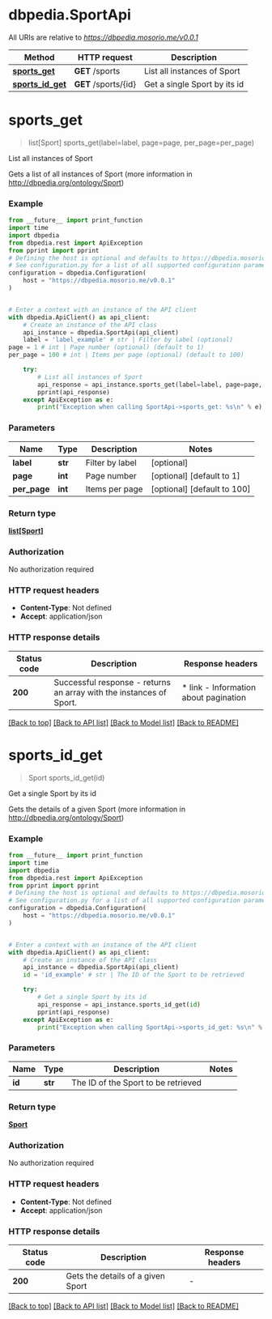 # dbpedia.SportApi

All URIs are relative to *https://dbpedia.mosorio.me/v0.0.1*

Method | HTTP request | Description
------------- | ------------- | -------------
[**sports_get**](SportApi.md#sports_get) | **GET** /sports | List all instances of Sport
[**sports_id_get**](SportApi.md#sports_id_get) | **GET** /sports/{id} | Get a single Sport by its id


# **sports_get**
> list[Sport] sports_get(label=label, page=page, per_page=per_page)

List all instances of Sport

Gets a list of all instances of Sport (more information in http://dbpedia.org/ontology/Sport)

### Example

```python
from __future__ import print_function
import time
import dbpedia
from dbpedia.rest import ApiException
from pprint import pprint
# Defining the host is optional and defaults to https://dbpedia.mosorio.me/v0.0.1
# See configuration.py for a list of all supported configuration parameters.
configuration = dbpedia.Configuration(
    host = "https://dbpedia.mosorio.me/v0.0.1"
)


# Enter a context with an instance of the API client
with dbpedia.ApiClient() as api_client:
    # Create an instance of the API class
    api_instance = dbpedia.SportApi(api_client)
    label = 'label_example' # str | Filter by label (optional)
page = 1 # int | Page number (optional) (default to 1)
per_page = 100 # int | Items per page (optional) (default to 100)

    try:
        # List all instances of Sport
        api_response = api_instance.sports_get(label=label, page=page, per_page=per_page)
        pprint(api_response)
    except ApiException as e:
        print("Exception when calling SportApi->sports_get: %s\n" % e)
```

### Parameters

Name | Type | Description  | Notes
------------- | ------------- | ------------- | -------------
 **label** | **str**| Filter by label | [optional] 
 **page** | **int**| Page number | [optional] [default to 1]
 **per_page** | **int**| Items per page | [optional] [default to 100]

### Return type

[**list[Sport]**](Sport.md)

### Authorization

No authorization required

### HTTP request headers

 - **Content-Type**: Not defined
 - **Accept**: application/json

### HTTP response details
| Status code | Description | Response headers |
|-------------|-------------|------------------|
**200** | Successful response - returns an array with the instances of Sport. |  * link - Information about pagination <br>  |

[[Back to top]](#) [[Back to API list]](../README.md#documentation-for-api-endpoints) [[Back to Model list]](../README.md#documentation-for-models) [[Back to README]](../README.md)

# **sports_id_get**
> Sport sports_id_get(id)

Get a single Sport by its id

Gets the details of a given Sport (more information in http://dbpedia.org/ontology/Sport)

### Example

```python
from __future__ import print_function
import time
import dbpedia
from dbpedia.rest import ApiException
from pprint import pprint
# Defining the host is optional and defaults to https://dbpedia.mosorio.me/v0.0.1
# See configuration.py for a list of all supported configuration parameters.
configuration = dbpedia.Configuration(
    host = "https://dbpedia.mosorio.me/v0.0.1"
)


# Enter a context with an instance of the API client
with dbpedia.ApiClient() as api_client:
    # Create an instance of the API class
    api_instance = dbpedia.SportApi(api_client)
    id = 'id_example' # str | The ID of the Sport to be retrieved

    try:
        # Get a single Sport by its id
        api_response = api_instance.sports_id_get(id)
        pprint(api_response)
    except ApiException as e:
        print("Exception when calling SportApi->sports_id_get: %s\n" % e)
```

### Parameters

Name | Type | Description  | Notes
------------- | ------------- | ------------- | -------------
 **id** | **str**| The ID of the Sport to be retrieved | 

### Return type

[**Sport**](Sport.md)

### Authorization

No authorization required

### HTTP request headers

 - **Content-Type**: Not defined
 - **Accept**: application/json

### HTTP response details
| Status code | Description | Response headers |
|-------------|-------------|------------------|
**200** | Gets the details of a given Sport |  -  |

[[Back to top]](#) [[Back to API list]](../README.md#documentation-for-api-endpoints) [[Back to Model list]](../README.md#documentation-for-models) [[Back to README]](../README.md)

